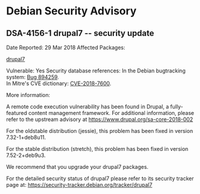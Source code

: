 
Debian Security Advisory
========================


DSA-4156-1 drupal7 -- security update
-------------------------------------



Date Reported:
29 Mar 2018
Affected Packages:

[drupal7](https://packages.debian.org/src:drupal7)

Vulnerable:
Yes
Security database references:
In the Debian bugtracking system: [Bug 894259](https://bugs.debian.org/cgi-bin/bugreport.cgi?bug=894259).  
In Mitre's CVE dictionary: [CVE-2018-7600](https://security-tracker.debian.org/tracker/CVE-2018-7600).  

More information:

A remote code execution vulnerability has been found in Drupal, a
fully-featured content management framework. For additional information,
please refer to the upstream advisory at
<https://www.drupal.org/sa-core-2018-002>


For the oldstable distribution (jessie), this problem has been fixed
in version 7.32-1+deb8u11.


For the stable distribution (stretch), this problem has been fixed in
version 7.52-2+deb9u3.


We recommend that you upgrade your drupal7 packages.


For the detailed security status of drupal7 please refer to its security
tracker page at:
<https://security-tracker.debian.org/tracker/drupal7>





